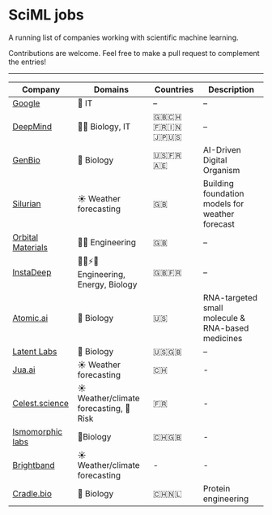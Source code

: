 # SciML jobs

A running list of companies working with scientific machine learning. 

Contributions are welcome. Feel free to make a pull request to complement the entries!

---

| Company         | Domains                                   | Countries                 | Description |
|----------------|--------------------------------------------|---------------------------|-----------------------------|
| [Google](https://www.google.com/about/careers/applications/jobs/results#!t=jo&jid=127025001&) | 📱 IT                          | –                         | –                           |
| [DeepMind](https://deepmind.google/about/careers/)         | 🧪📱 Biology, IT                        | 🇬🇧🇨🇭🇫🇷🇮🇳🇯🇵🇺🇸             | –                           |
| [GenBio](https://genbio.ai)                                | 🧪 Biology                             | 🇺🇸🇫🇷🇦🇪                   | AI-Driven Digital Organism |
| [Silurian](https://silurian.ai)                            | ☀️ Weather forecasting                 | 🇬🇧                       | Building foundation models for weather forecast |
| [Orbital Materials](https://www.orbitalmaterials.com)      | 👷‍♀️ Engineering                      | 🇬🇧                       | –                           |
| [InstaDeep](https://www.instadeep.com)                     | 👷‍♀️⚡️🧪 Engineering, Energy, Biology | 🇬🇧🇫🇷                   | –                           |
| [Atomic.ai](https://atomic.ai/careers/)                    | 🧪 Biology                             | 🇺🇸                       | RNA-targeted small molecule & RNA-based medicines |
| [Latent Labs](https://www.latentlabs.com)                  | 🧪 Biology                             | 🇺🇸🇬🇧                   | –                           |
| [Jua.ai](https://jua.ai) | ☀️ Weather forecasting | 🇨🇭| - |
| [Celest.science](https://www.celest.science) |☀️ Weather/climate forecasting, 🌊Risk | 🇫🇷 |- |
| [Ismomorphic labs](https://www.isomorphiclabs.com) | 🧪Biology | 🇨🇭🇬🇧|-|
| [Brightband](https://www.brightband.com) | ☀️ Weather/climate forecasting | - | - |
| [Cradle.bio](https://www.cradle.bio) | 🧪 Biology | 🇨🇭🇳🇱| Protein engineering |

